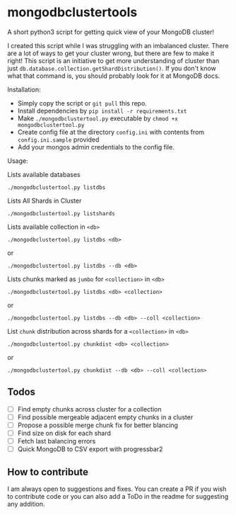 # mongodbclustertools
A short python3 script for getting quick view of your MongoDB cluster!

I created this script while I was struggling with an imbalanced cluster. There are a lot of ways to get your cluster wrong, but there are few to make it right! This script is an initiative to get more understanding of cluster than just ```db.database.collection.getShardDistribution()```. If you don't know what that command is, you should probably look for it at MongoDB docs.

Installation:
- Simply copy the script or ```git pull``` this repo.
- Install dependencies by ```pip install -r requirements.txt```
- Make ```./mongodbclustertool.py``` executable by ```chmod +x mongodbclustertool.py```
- Create config file at the directory ```config.ini``` with contents from ```config.ini.sample``` provided
- Add your mongos admin credentials to the config file.

Usage:

Lists available databases

    ./mongodbclustertool.py listdbs

Lists All Shards in Cluster

    ./mongodbclustertool.py listshards
Lists available collection in ```<db>```

    ./mongodbclustertool.py listdbs <db>
or

    ./mongodbclustertool.py listdbs --db <db>

Lists chunks marked as ```jumbo``` for ```<collection>``` in ```<db>```

    ./mongodbclustertool.py listdbs <db> <collection>
or

    ./mongodbclustertool.py listdbs --db <db> --coll <collection>

List ```chunk``` distribution across shards for a ```<collection>``` in ```<db>```

    ./mongodbclustertool.py chunkdist <db> <collection>
or

    ./mongodbclustertool.py chunkdist --db <db> --coll <collection>


## Todos
- [ ] Find empty chunks across cluster for a collection
- [ ] Find possible mergeable adjacent empty chunks in a cluster
- [ ] Propose a possible merge chunk fix for better blancing
- [ ] Find size on disk for each shard
- [ ] Fetch last balancing errors
- [ ] Quick MongoDB to CSV export with progressbar2

## How to contribute
I am always open to suggestions and fixes. You can create a PR if you wish to contribute code or you can also add a ToDo in the readme for suggesting any addition.

